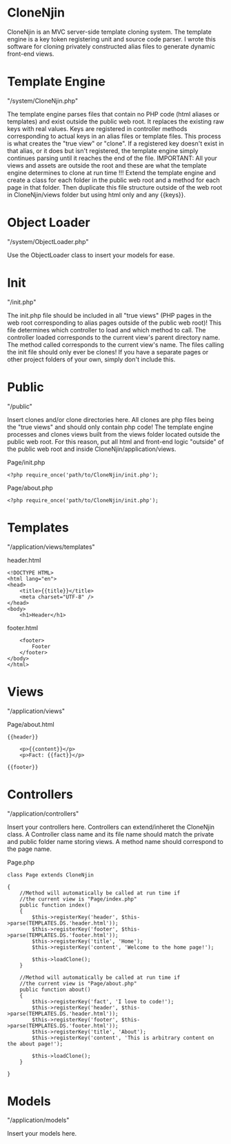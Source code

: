 # CloneNjin
CloneNjin is an MVC server-side template cloning system. The template engine is a key token registering unit and source code parser. I wrote this software for cloning privately constructed alias files to generate dynamic front-end views.

# Template Engine
"/system/CloneNjin.php"

The template engine parses files that contain no PHP code (html aliases or templates) and exist outside the public web root. It replaces the existing raw keys with real values. Keys are registered in controller methods corresponding to actual keys in an alias files or template files. This process is what creates the "true view" or "clone". If a registered key doesn't exist in that alias, or it does but isn't registered, the template engine simply continues parsing until it reaches the end of the file. IMPORTANT: All your views and assets are outside the root and these are what the template engine determines to clone at run time !!! Extend the template engine and create a class for each folder in the public web root and a method for each page in that folder. Then duplicate this file structure outside of the web root in CloneNjin/views folder but using html only and any {{keys}}.


# Object Loader
"/system/ObjectLoader.php"

Use the ObjectLoader class to insert your models for ease.


# Init
"/init.php"

The init.php file should be included in all "true views" (PHP pages in the web root corresponding to alias pages outside of the public web root)!
This file determines which controller to load and which method to call.
The controller loaded corresponds to the current view's parent directory name.
The method called corresponds to the current view's name.
The files calling the init file should only ever be clones!
If you have a separate pages or other project folders of your own,
simply don't include this.


# Public
"/public"

Insert clones and/or clone directories here.
All clones are php files being the "true views" and should only contain php code!
The template engine processes and clones views built from the views folder located outside the public web root.
For this reason, put all html and front-end logic "outside" of the public web root and inside CloneNjin/application/views.

Page/init.php
```
<?php require_once('path/to/CloneNjin/init.php');
```
Page/about.php
```
<?php require_once('path/to/CloneNjin/init.php');
```


# Templates
"/application/views/templates"

header.html
```
<!DOCTYPE HTML>
<html lang="en">
<head>
	<title>{{title}}</title>
	<meta charset="UTF-8" />
</head>
<body>
	<h1>Header</h1>
```
footer.html
```
	<footer>
		Footer
	</footer>
</body>
</html>
```


# Views
"/application/views"

Page/about.html
```
{{header}}
	
	<p>{{content}}</p>
	<p>Fact: {{fact}}</p>
	
{{footer}}
```


# Controllers
"/application/controllers"

Insert your controllers here.
Controllers can extend/inheret the CloneNjin class.
A Controller class name and its file name should match the private and public folder name storing views.
A method name should correspond to the page name.

Page.php
```
class Page extends CloneNjin

{	
	//Method will automatically be called at run time if 
	//the current view is "Page/index.php"
	public function index()
	{
		$this->registerKey('header', $this->parse(TEMPLATES.DS.'header.html'));
		$this->registerKey('footer', $this->parse(TEMPLATES.DS.'footer.html'));
		$this->registerKey('title', 'Home');
		$this->registerKey('content', 'Welcome to the home page!');
		
		$this->loadClone();
	}
	
	//Method will automatically be called at run time if 
	//the current view is "Page/about.php"
	public function about()
	{
		$this->registerKey('fact', 'I love to code!');
		$this->registerKey('header', $this->parse(TEMPLATES.DS.'header.html'));
		$this->registerKey('footer', $this->parse(TEMPLATES.DS.'footer.html'));
		$this->registerKey('title', 'About');
		$this->registerKey('content', 'This is arbitrary content on the about page!');
		
		$this->loadClone();
	}
	
}
```

# Models
"/application/models"

Insert your models here.
